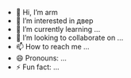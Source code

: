 - 👋 Hi, I’m arm
- 👀 I’m interested in двер
- 🌱 I’m currently learning ...
- 💞️ I’m looking to collaborate on ...
- 📫 How to reach me ...
- 😄 Pronouns: ...
- ⚡ Fun fact: ...

<!---
NFTNLO/NFTNLO is a ✨ special ✨ repository because its `README.md` (this file) appears on your GitHub profile.
You can click the Preview link to take a look at your changes.
--->
